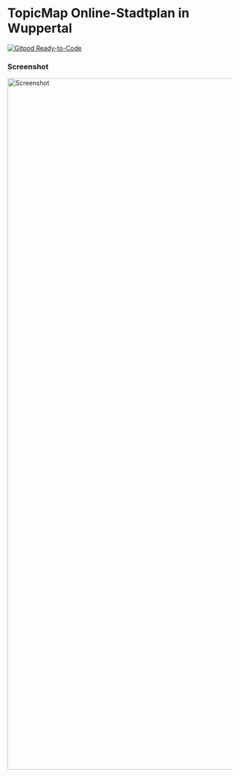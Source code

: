 # TopicMap Online-Stadtplan in Wuppertal

[![Gitpod Ready-to-Code](https://img.shields.io/badge/Gitpod-ready--to--code-blue?logo=gitpod)](https://gitpod.io/#https://github.com/topicmaps-wuppertal/stadtplan)

### Screenshot

<img width="1549" alt="Screenshot" src="https://user-images.githubusercontent.com/837211/190119383-6733ef41-fd28-4d12-8c5b-95fbde459216.png">
